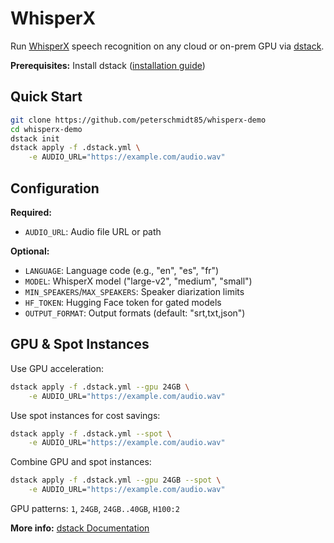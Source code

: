 # WhisperX

Run [WhisperX](https://github.com/m-bain/whisperX) speech recognition on any cloud or on-prem GPU via [dstack](https://github.com/dstackai/dstack/).

**Prerequisites:** Install dstack ([installation guide](https://dstack.ai/docs/installation/))

## Quick Start

```bash
git clone https://github.com/peterschmidt85/whisperx-demo
cd whisperx-demo
dstack init
dstack apply -f .dstack.yml \
    -e AUDIO_URL="https://example.com/audio.wav"
```

## Configuration

**Required:**
- `AUDIO_URL`: Audio file URL or path

**Optional:**
- `LANGUAGE`: Language code (e.g., "en", "es", "fr")
- `MODEL`: WhisperX model ("large-v2", "medium", "small")
- `MIN_SPEAKERS`/`MAX_SPEAKERS`: Speaker diarization limits
- `HF_TOKEN`: Hugging Face token for gated models
- `OUTPUT_FORMAT`: Output formats (default: "srt,txt,json")

## GPU & Spot Instances

Use GPU acceleration:
```bash
dstack apply -f .dstack.yml --gpu 24GB \
    -e AUDIO_URL="https://example.com/audio.wav"
```

Use spot instances for cost savings:
```bash
dstack apply -f .dstack.yml --spot \
    -e AUDIO_URL="https://example.com/audio.wav"
```

Combine GPU and spot instances:
```bash
dstack apply -f .dstack.yml --gpu 24GB --spot \
    -e AUDIO_URL="https://example.com/audio.wav"
```

GPU patterns: `1`, `24GB`, `24GB..40GB`, `H100:2`

**More info:** [dstack Documentation](https://dstack.ai/docs/)
